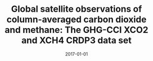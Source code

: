 ---
title: "Global satellite observations of column-averaged carbon dioxide and methane: The GHG-CCI XCO<inf>2</inf> and XCH<inf>4</inf> CRDP3 data set"
collection: publications
permalink: /publication/2017-01-01-Buchwitz2017276
date: 2017-01-01
venue: 'Remote Sensing of Environment'
paperurl: 'https://doi.org/10.1016/j.rse.2016.12.027'
citation: 'Buchwitz et al., <b>Global satellite observations of column-averaged carbon dioxide and methane: The GHG-CCI XCO<inf>2</inf> and XCH<inf>4</inf> CRDP3 data set</b>, Remote Sensing of Environment, 2017, 10.1016/j.rse.2016.12.027'
---